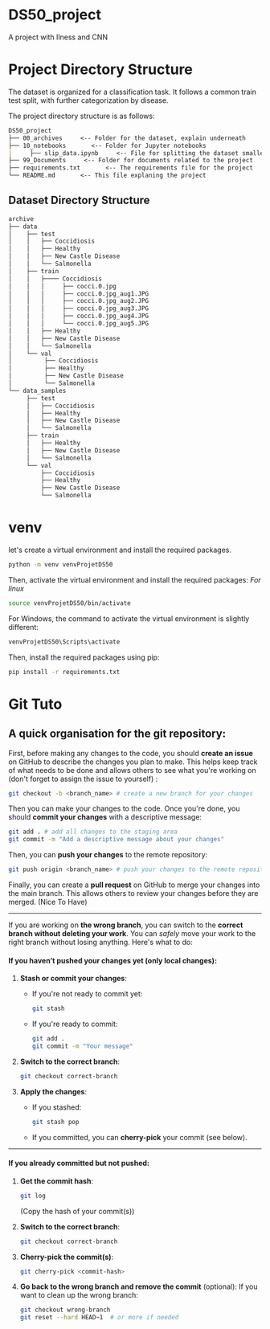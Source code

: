 # DS50_project
A project with Ilness and CNN


# Project Directory Structure

The dataset is organized for a classification task. It follows a common train test split, with further categorization by disease.

The project directory structure is as follows:

```md
DS50_project
├── 00_archives     <-- Folder for the dataset, explain underneath        
├── 10_notebooks       <-- Folder for Jupyter notebooks       
|     ├── slip_data.ipynb     <-- File for splitting the dataset smaller datasets to work with   
├── 99_Documents     <-- Folder for documents related to the project    
├── requirements.txt       <-- The requirements file for the project    
└── README.md       <-- This file explaning the project     
```


## Dataset Directory Structure
```md
archive    
├── data    
│    ├── test    
│    │   ├── Coccidiosis    
│    │   ├── Healthy    
│    │   ├── New Castle Disease    
│    │   └── Salmonella    
│    ├── train    
│    │   ├──── Coccidiosis    
│    │   │     ├── cocci.0.jpg   
│    │   │     ├── cocci.0.jpg_aug1.JPG   
│    │   │     ├── cocci.0.jpg_aug2.JPG   
│    │   │     ├── cocci.0.jpg_aug3.JPG   
│    │   │     ├── cocci.0.jpg_aug4.JPG   
│    │   │     └── cocci.0.jpg_aug5.JPG   
│    │   ├── Healthy    
│    │   ├── New Castle Disease    
│    │   └── Salmonella    
│    └── val    
│         ├── Coccidiosis    
│         ├── Healthy    
│         ├── New Castle Disease    
│         └── Salmonella    
└── data_samples    
     ├── test    
     │   ├── Coccidiosis    
     │   ├── Healthy    
     │   ├── New Castle Disease    
     │   └── Salmonella    
     ├── train    
     │   ├── Healthy    
     │   ├── New Castle Disease    
     │   └── Salmonella    
     └── val    
         ├── Coccidiosis    
         ├── Healthy    
         ├── New Castle Disease    
         └── Salmonella    
```

# venv
let's create a virtual environment and install the required packages.

```bash
python -m venv venvProjetDS50
```


Then, activate the virtual environment and install the required packages:
*For linux*
```bash
source venvProjetDS50/bin/activate
```

For Windows, the command to activate the virtual environment is slightly different:
```bash
venvProjetDS50\Scripts\activate
```

Then, install the required packages using pip:
```bash
pip install -r requirements.txt
```

# Git Tuto
A quick organisation for the git repository:
---
First, before making any changes to the code, you should **create an issue** on GitHub to describe the changes you plan to make. This helps keep track of what needs to be done and allows others to see what you're working on (don't forget to assign the issue to yourself) :
```bash
git checkout -b <branch_name> # create a new branch for your changes
```

Then you can make your changes to the code. Once you're done, you should **commit your changes** with a descriptive message:
```bash
git add . # add all changes to the staging area
git commit -m "Add a descriptive message about your changes"
```

Then, you can **push your changes** to the remote repository:
```bash
git push origin <branch_name> # push your changes to the remote repository
```

Finally, you can create a **pull request** on GitHub to merge your changes into the main branch. This allows others to review your changes before they are merged. (Nice To Have)

---
If you are working on **the wrong branch**, you can switch to the **correct branch  without deleting your work**. You can *safely* move your work to the right branch without losing anything. Here's what to do:



#### If you haven’t pushed your changes yet (only local changes):

1. **Stash or commit your changes**:
   - If you're not ready to commit yet:  
     ```bash
     git stash
     ```
   - If you're ready to commit:
     ```bash
     git add .
     git commit -m "Your message"
     ```

2. **Switch to the correct branch**:
   ```bash
   git checkout correct-branch
   ```

3. **Apply the changes**:
   - If you stashed:
     ```bash
     git stash pop
     ```
   - If you committed, you can **cherry-pick** your commit (see below).

---

#### If you already committed but not pushed:

1. **Get the commit hash**:
   ```bash
   git log
   ```
   (Copy the hash of your commit(s))

2. **Switch to the correct branch**:
   ```bash
   git checkout correct-branch
   ```

3. **Cherry-pick the commit(s)**:
   ```bash
   git cherry-pick <commit-hash>
   ```

4. **Go back to the wrong branch and remove the commit** (optional):
   If you want to clean up the wrong branch:
   ```bash
   git checkout wrong-branch
   git reset --hard HEAD~1  # or more if needed
   ```

